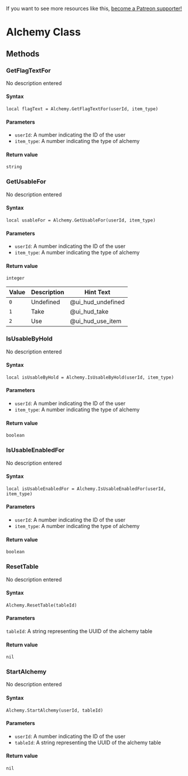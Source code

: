 <!-- TITLE: Alchemy -->

If you want to see more resources like this, [become a Patreon supporter!](https://www.patreon.com/fireundubh) 

# Alchemy Class

## Methods

### GetFlagTextFor

No description entered

#### **Syntax**

`local flagText = Alchemy.GetFlagTextFor(userId, item_type)`

#### **Parameters**

* `userId`: A number indicating the ID of the user
* `item_type`: A number indicating the type of alchemy

#### **Return value**

`string`


### GetUsableFor

No description entered

#### **Syntax**

`local usableFor = Alchemy.GetUsableFor(userId, item_type)`

#### **Parameters**

* `userId`: A number indicating the ID of the user
* `item_type`: A number indicating the type of alchemy

#### **Return value**

`integer`

Value | Description | Hint Text
--- | --- | ---
`0` | Undefined | @ui_hud_undefined
`1` | Take | @ui_hud_take
`2` | Use | @ui_hud_use_item


### IsUsableByHold

No description entered

#### **Syntax**

`local isUsableByHold = Alchemy.IsUsableByHold(userId, item_type)`

#### **Parameters**

* `userId`: A number indicating the ID of the user
* `item_type`: A number indicating the type of alchemy

#### **Return value**

`boolean`


### IsUsableEnabledFor

No description entered

#### **Syntax**

`local isUsableEnabledFor = Alchemy.IsUsableEnabledFor(userId, item_type)`

#### **Parameters**

* `userId`: A number indicating the ID of the user
* `item_type`: A number indicating the type of alchemy

#### **Return value**

`boolean`


### ResetTable

No description entered

#### **Syntax**

`Alchemy.ResetTable(tableId)`

#### **Parameters**

`tableId`: A string representing the UUID of the alchemy table

#### **Return value**

`nil`


### StartAlchemy

No description entered

#### **Syntax**

`Alchemy.StartAlchemy(userId, tableId)`

#### **Parameters**

* `userId`: A number indicating the ID of the user
* `tableId`: A string representing the UUID of the alchemy table

#### **Return value**

`nil`